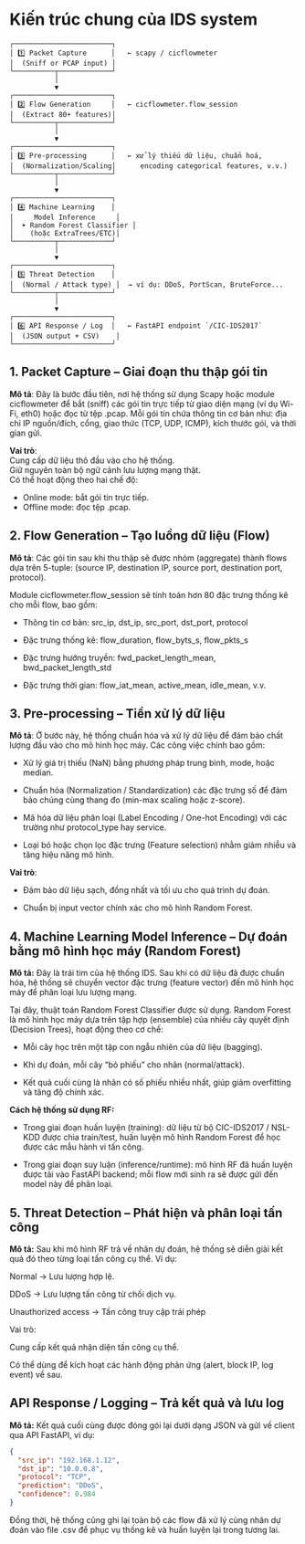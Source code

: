 # Kiến trúc chung của IDS system
```text
┌────────────────────────┐
│ 1️⃣ Packet Capture      │   ← scapy / cicflowmeter
│  (Sniff or PCAP input) │
└──────────┬─────────────┘
           │
           ▼
┌────────────────────────┐
│ 2️⃣ Flow Generation     │   ← cicflowmeter.flow_session
│  (Extract 80+ features)│
└──────────┬─────────────┘
           │
           ▼
┌────────────────────────┐
│ 3️⃣ Pre-processing      │   ← xử lý thiếu dữ liệu, chuẩn hoá,
│  (Normalization/Scaling│      encoding categorical features, v.v.)
└──────────┬─────────────┘
           │
           ▼
┌────────────────────────┐
│ 4️⃣ Machine Learning    │
│     Model Inference     │
│  ➤ Random Forest Classifier │
│    (hoặc ExtraTrees/ETC)│
└──────────┬─────────────┘
           │
           ▼
┌────────────────────────┐
│ 5️⃣ Threat Detection    │
│  (Normal / Attack type) │  → ví dụ: DDoS, PortScan, BruteForce...
└──────────┬─────────────┘
           │
           ▼
┌────────────────────────┐
│ 6️⃣ API Response / Log  │   ← FastAPI endpoint `/CIC-IDS2017`
│  (JSON output + CSV)    │
└────────────────────────┘
```
## 1. Packet Capture – Giai đoạn thu thập gói tin
**Mô tả**:
Đây là bước đầu tiên, nơi hệ thống sử dụng Scapy hoặc module cicflowmeter để bắt (sniff) các gói tin trực tiếp từ giao diện mạng (ví dụ Wi-Fi, eth0) hoặc đọc từ tệp .pcap.
Mỗi gói tin chứa thông tin cơ bản như: địa chỉ IP nguồn/đích, cổng, giao thức (TCP, UDP, ICMP), kích thước gói, và thời gian gửi.

**Vai trò**:  
Cung cấp dữ liệu thô đầu vào cho hệ thống.  
Giữ nguyên toàn bộ ngữ cảnh lưu lượng mạng thật.  
Có thể hoạt động theo hai chế độ:  
- Online mode: bắt gói tin trực tiếp.  
- Offline mode: đọc tệp .pcap.  
## 2. Flow Generation – Tạo luồng dữ liệu (Flow)
**Mô tả**:
Các gói tin sau khi thu thập sẽ được nhóm (aggregate) thành flows dựa trên 5-tuple:
(source IP, destination IP, source port, destination port, protocol).  

Module cicflowmeter.flow_session sẽ tính toán hơn 80 đặc trưng thống kê cho mỗi flow, bao gồm:

- Thông tin cơ bản: src_ip, dst_ip, src_port, dst_port, protocol

- Đặc trưng thống kê: flow_duration, flow_byts_s, flow_pkts_s

- Đặc trưng hướng truyền: fwd_packet_length_mean, bwd_packet_length_std

- Đặc trưng thời gian: flow_iat_mean, active_mean, idle_mean, v.v.
## 3. Pre-processing – Tiền xử lý dữ liệu
**Mô tả**:
Ở bước này, hệ thống chuẩn hóa và xử lý dữ liệu để đảm bảo chất lượng đầu vào cho mô hình học máy.
Các công việc chính bao gồm:

- Xử lý giá trị thiếu (NaN) bằng phương pháp trung bình, mode, hoặc median.

- Chuẩn hóa (Normalization / Standardization) các đặc trưng số để đảm bảo chúng cùng thang đo (min-max scaling hoặc z-score).

- Mã hóa dữ liệu phân loại (Label Encoding / One-hot Encoding) với các trường như protocol_type hay service.

- Loại bỏ hoặc chọn lọc đặc trưng (Feature selection) nhằm giảm nhiễu và tăng hiệu năng mô hình.

**Vai trò**:

- Đảm bảo dữ liệu sạch, đồng nhất và tối ưu cho quá trình dự đoán.

- Chuẩn bị input vector chính xác cho mô hình Random Forest.

## 4. Machine Learning Model Inference – Dự đoán bằng mô hình học máy (Random Forest) 
**Mô tả:**
Đây là trái tim của hệ thống IDS. Sau khi có dữ liệu đã được chuẩn hóa, hệ thống sẽ chuyển vector đặc trưng (feature vector) đến mô hình học máy để phân loại lưu lượng mạng.

Tại đây, thuật toán Random Forest Classifier được sử dụng.
Random Forest là mô hình học máy dựa trên tập hợp (ensemble) của nhiều cây quyết định (Decision Trees), hoạt động theo cơ chế:

- Mỗi cây học trên một tập con ngẫu nhiên của dữ liệu (bagging).

- Khi dự đoán, mỗi cây “bỏ phiếu” cho nhãn (normal/attack).

- Kết quả cuối cùng là nhãn có số phiếu nhiều nhất, giúp giảm overfitting và tăng độ chính xác.

**Cách hệ thống sử dụng RF:**

- Trong giai đoạn huấn luyện (training): dữ liệu từ bộ CIC-IDS2017 / NSL-KDD được chia train/test, huấn luyện mô hình Random Forest để học được các mẫu hành vi tấn công.

- Trong giai đoạn suy luận (inference/runtime): mô hình RF đã huấn luyện được tải vào FastAPI backend; mỗi flow mới sinh ra sẽ được gửi đến model này để phân loại.
## 5. Threat Detection – Phát hiện và phân loại tấn công
**Mô tả:**
Sau khi mô hình RF trả về nhãn dự đoán, hệ thống sẽ diễn giải kết quả đó theo từng loại tấn công cụ thể.
Ví dụ:

Normal → Lưu lượng hợp lệ.

DDoS → Lưu lượng tấn công từ chối dịch vụ.

Unauthorized access → Tấn công truy cập trái phép

Vai trò:

Cung cấp kết quả nhận diện tấn công cụ thể.

Có thể dùng để kích hoạt các hành động phản ứng (alert, block IP, log event) về sau.

## API Response / Logging – Trả kết quả và lưu log
**Mô tả:**
Kết quả cuối cùng được đóng gói lại dưới dạng JSON và gửi về client qua API FastAPI, ví dụ:
```json
{
  "src_ip": "192.168.1.12",
  "dst_ip": "10.0.0.8",
  "protocol": "TCP",
  "prediction": "DDoS",
  "confidence": 0.984
}
```
Đồng thời, hệ thống cũng ghi lại toàn bộ các flow đã xử lý cùng nhãn dự đoán vào file .csv để phục vụ thống kê và huấn luyện lại trong tương lai.